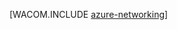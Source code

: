 <properties linkid="manage-fundamentals-networking" urlDisplayName="Networking" pageTitle="Networking (Services) - Azure fundamentals" metaKeywords="Azure virtual network, Azure connect, Azure 流量管理器" description="An introduction in Azure networking." metaCanonical="http://www.windowsazure.cn/en-us/develop/net/fundamentals/networking/" services="virtual-network" documentationCenter="" title="" authors="" solutions="" manager="" editor="" />
<tags ms.service="virtual-network"
    ms.date=""
    wacn.date=""
    />




[WACOM.INCLUDE [azure-networking](../includes/azure-networking.md)]
